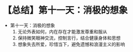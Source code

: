 # 【总结】第十一天：消极的想象

-   第十一天：消极的想象
    1.  无论外表如何，内在存在才能激发尊重和服从
    2.  保持微笑眼神交流，控制言行，结合健康身体和思想
    3.  想象失去所爱，珍惜当下，避免遗憾和浪漫主义的影响